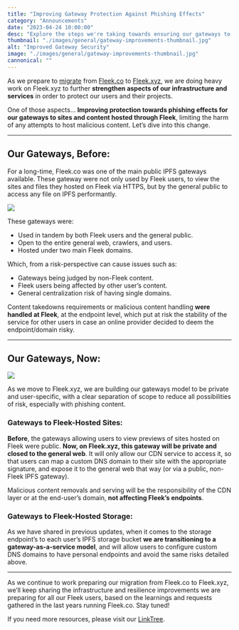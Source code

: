 ```yaml
---
title: "Improving Gateway Protection Against Phishing Effects"
category: "Announcements"
date: "2023-04-24 10:00:00"
desc: "Explore the steps we're taking towards ensuring our gateways to sites and content hosted on Fleek are protected towards phishing effects!"
thumbnail: "./images/general/gateway-improvements-thumbnail.jpg"
alt: "Improved Gateway Security"
image: "./images/general/gateway-improvements-thumbnail.jpg"
cannonical: ""
---
```


As we prepare to [migrate](https://blog.fleek.xyz/post/road-to-sunsetting-from-xyz-to-co/) from [Fleek.co](https://fleek.co/) to [Fleek.xyz](https://fleek.xyz/), we are doing heavy work on Fleek.xyz to further **strengthen aspects of our infrastructure and services** in order to protect our users and their projects.

One of those aspects… **Improving protection towards phishing effects for our gateways to sites and content hosted through Fleek**, limiting the harm of any attempts to host malicious content. Let’s dive into this change.

----

## Our Gateways, Before:

For a long-time, Fleek.co was one of the main public IPFS gateways available. These gateway were not only used by Fleek users, to view the sites and files they hosted on Fleek via HTTPS, but by the general public to access any file on IPFS performantly. 

![](./images/general/gateways-before.png)

These gateways were:

* Used in tandem by both Fleek users and the general public.
* Open to the entire general web, crawlers, and users.
* Hosted under two main Fleek domains.

Which, from a risk-perspective can cause issues such as:

* Gateways being judged by non-Fleek content.
* Fleek users being affected by other user’s content.
* General centralization risk of having single domains.

Content takedowns requirements or malicious content handling **were handled at Fleek**, at the endpoint level, which put at risk the stability of the service for other users in case an online provider decided to deem the endpoint/domain risky.

-----

## Our Gateways, Now:

![](./images/general/gateways-after.png)

As we move to Fleek.xyz, we are building our gateways model to be private and user-specific, with a clear separation of scope to reduce all possibilities of risk, especially with phishing content.

### Gateways to Fleek-Hosted Sites:

**Before**, the gateways allowing users to view previews of sites hosted on Fleek were public. **Now, on Fleek.xyz, this gateway will be private and closed to the general web**. It will only allow our CDN service to access it, so that users can map a custom DNS domain to their site with the appropriate signature, and expose it to the general web that way (or via a public, non-Fleek IPFS gateway).

Malicious content removals and serving will be the responsibility of the CDN layer or at the end-user’s domain, **not affecting Fleek’s endpoints**.

### Gateways to Fleek-Hosted Storage: 

As we have shared in previous updates, when it comes to the storage endpoint’s to each user’s IPFS storage bucket **we are transitioning to a gateway-as-a-service model**, and will allow users to configure custom DNS domains to have personal endpoints and avoid the same risks detailed above.

---

As we continue to work preparing our migration from Fleek.co to Fleek.xyz, we’ll keep sharing the infrastructure and resilience improvements we are preparing for all our Fleek users, based on the learnings and requests gathered in the last years running Fleek.co. Stay tuned!

If you need more resources, please visit our [LinkTree](https://linktr.ee/fleek).
